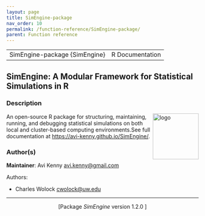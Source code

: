 ```yaml
---
layout: page
title: SimEngine-package 
nav_order: 10 
permalink: /function-reference/SimEngine-package/
parent: Function reference
---
```


<script type="text/javascript">
const macros = { "\\R": "\\textsf{R}", "\\code": "\\texttt"};
function processMathHTML() {
    var l = document.getElementsByClassName('reqn');
    for (let e of l) { katex.render(e.textContent, e, { throwOnError: false, macros }); }
    return;
}</script>
<script defer src="https://cdn.jsdelivr.net/npm/katex@0.15.3/dist/katex.min.js"
    onload="processMathHTML();"></script>
<link rel="stylesheet" type="text/css" href="R.css" />
</head><body><div class="container">

<table style="width: 100%;"><tr><td>SimEngine-package {SimEngine}</td><td style="text-align: right;">R Documentation</td></tr></table>

<h2>SimEngine: A Modular Framework for Statistical Simulations in R</h2>

<h3>Description</h3>

<p><img src="../help/figures/logo.png" style='float: right' alt='logo' width='120' />
</p>
<p>An open-source R package for structuring, maintaining, running, and debugging statistical simulations on both local and cluster-based computing environments.See full documentation at <a href="https://avi-kenny.github.io/SimEngine/">https://avi-kenny.github.io/SimEngine/</a>.
</p>


<h3>Author(s)</h3>

<p><strong>Maintainer</strong>: Avi Kenny <a href="mailto:avi.kenny@gmail.com">avi.kenny@gmail.com</a>
</p>
<p>Authors:
</p>

<ul>
<li><p> Charles Wolock <a href="mailto:cwolock@uw.edu">cwolock@uw.edu</a>
</p>
</li></ul>


<hr /><div style="text-align: center;">[Package <em>SimEngine</em> version 1.2.0 ]</div>
</div>

